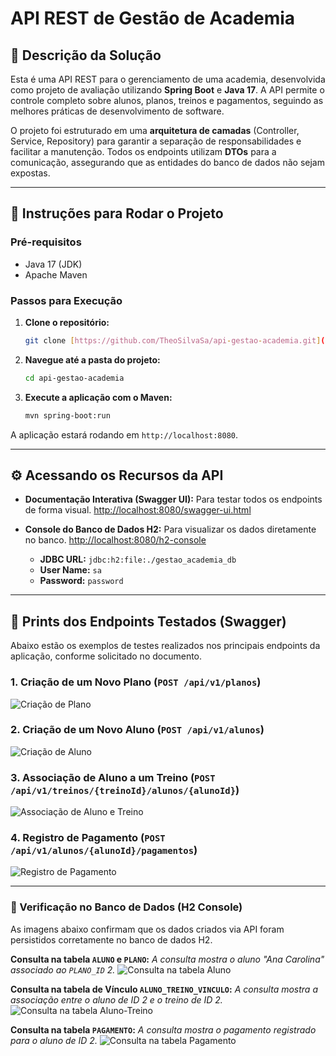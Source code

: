 # API REST de Gestão de Academia

## 📖 Descrição da Solução

Esta é uma API REST para o gerenciamento de uma academia, desenvolvida como projeto de avaliação utilizando **Spring Boot** e **Java 17**. A API permite o controle completo sobre alunos, planos, treinos e pagamentos, seguindo as melhores práticas de desenvolvimento de software.

O projeto foi estruturado em uma **arquitetura de camadas** (Controller, Service, Repository) para garantir a separação de responsabilidades e facilitar a manutenção. Todos os endpoints utilizam **DTOs** para a comunicação, assegurando que as entidades do banco de dados não sejam expostas.

---

## 🚀 Instruções para Rodar o Projeto

### Pré-requisitos
* Java 17 (JDK)
* Apache Maven

### Passos para Execução
1.  **Clone o repositório:**
    ```bash
    git clone [https://github.com/TheoSilvaSa/api-gestao-academia.git](https://github.com/TheoSilvaSa/api-gestao-academia.git)
    ```

2.  **Navegue até a pasta do projeto:**
    ```bash
    cd api-gestao-academia
    ```

3.  **Execute a aplicação com o Maven:**
    ```bash
    mvn spring-boot:run
    ```
A aplicação estará rodando em `http://localhost:8080`.

---

## ⚙️ Acessando os Recursos da API

* **Documentação Interativa (Swagger UI):**
    Para testar todos os endpoints de forma visual.
    [http://localhost:8080/swagger-ui.html](http://localhost:8080/swagger-ui.html)

* **Console do Banco de Dados H2:**
    Para visualizar os dados diretamente no banco.
    [http://localhost:8080/h2-console](http://localhost:8080/h2-console)
    * **JDBC URL:** `jdbc:h2:file:./gestao_academia_db`
    * **User Name:** `sa`
    * **Password:** `password`

---

## 📸 Prints dos Endpoints Testados (Swagger)

Abaixo estão os exemplos de testes realizados nos principais endpoints da aplicação, conforme solicitado no documento.

### 1. Criação de um Novo Plano (`POST /api/v1/planos`)
![Criação de Plano](<img width="1918" height="967" alt="Image" src="https://github.com/user-attachments/assets/52e5981c-55e4-41e3-a5e9-3d85dbbe7610" />)

### 2. Criação de um Novo Aluno (`POST /api/v1/alunos`)
![Criação de Aluno](<img width="1918" height="1033" alt="Image" src="https://github.com/user-attachments/assets/4ee6538b-83a7-45a3-a19a-57aeb9a6b6a0" />)

### 3. Associação de Aluno a um Treino (`POST /api/v1/treinos/{treinoId}/alunos/{alunoId}`)
![Associação de Aluno e Treino](<img width="1918" height="1027" alt="Image" src="https://github.com/user-attachments/assets/bb616570-5096-4176-a020-a995fafb842a" />)

### 4. Registro de Pagamento (`POST /api/v1/alunos/{alunoId}/pagamentos`)
![Registro de Pagamento](<img width="1918" height="1028" alt="Image" src="https://github.com/user-attachments/assets/794bdf5b-fb3e-454b-a31d-198a0aee907a" />)

---

### 💾 Verificação no Banco de Dados (H2 Console)

As imagens abaixo confirmam que os dados criados via API foram persistidos corretamente no banco de dados H2.

**Consulta na tabela `ALUNO` e `PLANO`:**
*A consulta mostra o aluno "Ana Carolina" associado ao `PLANO_ID` 2.*
![Consulta na tabela Aluno](<img width="1918" height="1077" alt="Image" src="https://github.com/user-attachments/assets/8a51f321-0a03-4d48-adbb-2201b7d46348" />)

**Consulta na tabela de Vínculo `ALUNO_TREINO_VINCULO`:**
*A consulta mostra a associação entre o aluno de ID 2 e o treino de ID 2.*
![Consulta na tabela Aluno-Treino](<img width="1918" height="1081" alt="Image" src="https://github.com/user-attachments/assets/2f983419-919f-4835-a1cd-9f8096e2d23c" />)

**Consulta na tabela `PAGAMENTO`:**
*A consulta mostra o pagamento registrado para o aluno de ID 2.*
![Consulta na tabela Pagamento](<img width="1918" height="1077" alt="Image" src="https://github.com/user-attachments/assets/609c722e-e4e4-47cf-ae67-2df86779738f" />)
